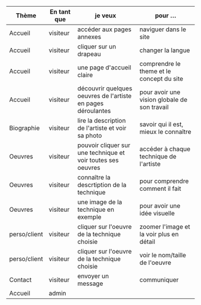 Thème | En tant que | je veux | pour … |
|-----|-------------|---------|--------|
|Accueil| visiteur | accéder aux pages annexes|naviguer dans le site
|Accueil|visiteur | cliquer sur un drapeau | changer la langue
|Accueil| visiteur | une page d'accueil claire|comprendre le theme et le concept du site
|Accueil| visiteur | découvrir quelques oeuvres de l'artiste en pages déroulantes| pour avoir une vision globale de son travail
|Biographie| visiteur | lire la description de l'artiste et voir sa photo| savoir qui il est, mieux le connaître
|Oeuvres | visiteur | pouvoir cliquer sur une technique et voir toutes ses oeuvres | accéder à chaque technique de l'artiste
|Oeuvres | visiteur | connaître la descrtiption de la technique  | pour comprendre comment il fait
|Oeuvres | visiteur | une image de la technique en exemple | pour avoir une idée visuelle
|perso/client | visiteur | cliquer sur l'oeuvre de la technique choisie | zoomer l'image et la voir plus en détail
|perso/client | visiteur | cliquer sur l'oeuvre de la technique choisie | voir le nom/taille de l'oeuvre
|Contact | visiteur | envoyer un message | communiquer
|Accueil| admin | |
